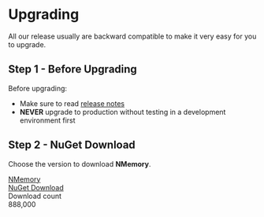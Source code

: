 # Upgrading

All our release usually are backward compatible to make it very easy for you to upgrade.

## Step 1 - Before Upgrading
Before upgrading:
- Make sure to read [release notes](https://github.com/zzzprojects/nmemory/releases)
- **NEVER** upgrade to production without testing in a development environment first

## Step 2 - NuGet Download

Choose the version to download **NMemory**.

<div class="row justify-content-center container-box-download">
        <div class="col-lg-6 box-download">
            <div class="box-content">
                <div class="version">
                    <a href="https://www.nuget.org/packages/NMemory/1.1.2" target="_blank" onclick="ga('send', 'event', { eventAction: 'download'});">
                        N<span class="caracter-highlight align-top">Memory</span>
                    </a>
                </div>
                <a class="btn btn-xl btn-z wow zoomIn" role="button" href="https://www.nuget.org/packages/NMemory/1.1.2" target="_blank" onclick="ga('send', 'event', { eventAction: 'download'});" style="visibility: visible; animation-name: zoomIn;">
                    <i class="fas fa-cloud-download-alt" aria-hidden="true"></i>
                    NuGet Download
                </a>
                <div class="counted-downloads">
                    Download count
                    <div class="actual-count-number">
                        888,000
                    </div>
                </div>
            </div>
        </div>
    </div>
